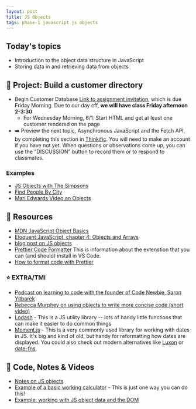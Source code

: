 ```yaml
---
layout: post
title: JS Objects
tags: phase-1 javascript js objects
---
```


## Today's topics

- Introduction to the object data structure in JavaScript
- Storing data in and retrieving data from objects

## 🎯 Project: Build a customer directory

- Begin Customer Database [Link to assignment invitation](https://classroom.github.com/a/WLocLWfc), which is due Friday Morning. Due to our day off, **we will have class Friday afternoon 2-3:30**
    - For Wednesday Morning, 6/1: Start HTML and get at least one customer rendered     on the page
- ➡️ Preview the next topic, Asynchronous JavaScript and the Fetch API, by completing this section in [Thinkific](https://momentumlearn.thinkific.com/courses/take/phase-one/texts/31121293-learning-objectives). You will need to make an account if you have not yet. When questions or observations come up, you can use the "DISCUSSION" button to record them or to respond to classmates.


### Examples
- [JS Objects with The Simpsons](https://codepen.io/rlconley/pen/wvppXRy)
- [Find People By City](https://codepen.io/rlconley/pen/poppZLz)
- [Mari Edwards Video on Objects](https://vimeo.com/429329778)

## 🔖 Resources

- [MDN JavaScript Object Basics](https://developer.mozilla.org/en-US/docs/Learn/JavaScript/Objects/Basics)
- [Eloquent JavaScript, chapter 4: Objects and Arrays](https://eloquentjavascript.net/04_data.html)
- [blog post on JS objects](https://blog.bitsrc.io/the-chronicles-of-javascript-objects-2d6b9205cd66)
- [Prettier Code Formatter](https://prettier.io/) This is information about the extenstion that you can (and should) install in VS Code.
- [How to format code with Prettier](https://www.digitalocean.com/community/tutorials/code-formatting-with-prettier-in-visual-studio-code)

### ⭐ EXTRA/TMI

- [Podcast on learning to code with the founder of Code Newbie, Saron Yitbarek](https://devchat.tv/ruby-rogues/159-rr-hacking-education-with-saron-yitbarek/)
- [Rebecca Murphey on using objects to write more concise code (short video)](https://youtu.be/hVQdlYgJqcY)
- [Lodash](https://lodash.com/) - This is a JS utility library -- lots of handy little functions that can make it easier to do common things
- [Moment.js](https://momentjs.com/) - This is  a very commonly used library for working with dates in JS. It's big and kind of old, but handy for reformatting how dates are displayed. You could also check out modern alternatives like [Luxon](https://moment.github.io/luxon/#/) or [date-fns](https://date-fns.org/).

## 🦉 Code, Notes & Videos

- [Notes on JS objects](https://github.com/Momentum-Team-13/notes/blob/main/js-objects.md)
- [Example of a basic working calculator](https://github.com/Momentum-Team-11/example-js-calculator) - This is just one way you can do this!
- [Example: working with JS object data and the DOM](https://github.com/Momentum-Team-11/example-js-object-data-and-the-dom)
